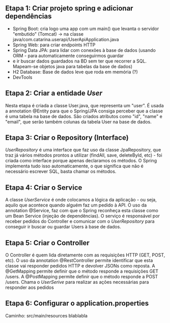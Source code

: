 
## Etapa 1: Criar projeto spring e adicionar dependências
- Spring Boot: cria logo uma app com um main() que levanta o servidor "embutido" (Tomcat) -> na classe
  java/com.catarina.userapi/UserApiApplication.java
- Spring Web: para criar endpoints HTTP
- Spring Data JPA: para lidar com conexões à base de dados (usando ORM - para automaticamente conseguirmos guardar
- e ir buscar dados guardados na BD sem ter que recorrer a SQL. Mapeam-se objetos java para tabelas da base de dados)
- H2 Database: Base de dados leve que roda em memória (?)
- DevTools

## Etapa 2: Criar a entidade *User*
 Nesta etapa é criada a classe User.java, que representa um "user". 
 É usada a annotation @Entity para que o Spring/JPA consiga perceber que a classe 
 é uma tabela na base de dados.
 São criados atributos como "id", "name" e "email", que serão também colunas da tabela User
 na base de dados.
 
## Etapa 3: Criar o Repository (Interface)
 *UserRepository* é uma interface que faz uso da classe JpaRepository, que traz já vários métodos
 prontos a utilizar (findAll, save, deleteById, etc) - foi criada como interface porque apenas declaramos os métodos.
 O Spring implementa tudo isso automaticamente, 
 o que significa que não é necessário escrever SQL, basta chamar os métodos.
 
## Etapa 4: Criar o Service
 A classe *UserService* é onde colocamos a lógica da aplicação - ou seja, aquilo que
 acontece quando alguém faz um pedido à API.
 O uso da annotation @Service, faz com que o Spring reconheça esta classe como um Bean Service (injeção 
 de dependências). O serviço é responsável por receber pedidos do Controller e comunicar com o *UserRepository*
 para conseguir ir buscar ou guardar Users à base de dados.
 
## Etapa 5: Criar o Controller
O Controller é quem lida diretamente com as requisições HTTP (GET, POST, etc).
O uso da annotation @RestController permite identificar que esta classe vai responder 
pedidos HTTP e devolver JSONs como reposta. A @GetMapping permite definir que o método
responde a requisições GET /users. A @PostMapping permite definir que o método
responde a POST /users. 
Chama o *UserSerive* para realizar as ações necessárias para responder aos pedidos

## Etapa 6: Configurar o application.properties
Caminho: src/main/resources
blablabla
